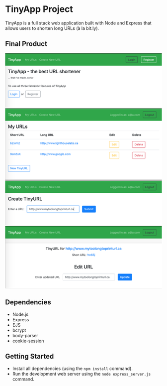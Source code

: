 # TinyApp Project

TinyApp is a full stack web application built with Node and Express that allows users to shorten long URLs (à la bit.ly).

## Final Product

!["Screenshot of TinyApp landing page"](https://raw.githubusercontent.com/mradamt/tinyapp/master/docs/Screen%20Shot%202020-11-12%20at%204.42.55%20PM.png)
!["Screenshot of My URLs, listing user's shortened URLs"](https://raw.githubusercontent.com/mradamt/tinyapp/master/docs/Screen%20Shot%202020-11-12%20at%204.40.51%20PM.png)
!["Screenshot of Create new TinyURL"](https://raw.githubusercontent.com/mradamt/tinyapp/master/docs/Screen%20Shot%202020-11-12%20at%204.43.37%20PM.png)
!["Screenshot of Edit previously created TinyURL"](https://raw.githubusercontent.com/mradamt/tinyapp/master/docs/Screen%20Shot%202020-11-12%20at%204.43.52%20PM.png)

## Dependencies

- Node.js
- Express
- EJS
- bcrypt
- body-parser
- cookie-session

## Getting Started

- Install all dependencies (using the `npm install` command).
- Run the development web server using the `node express_server.js` command.